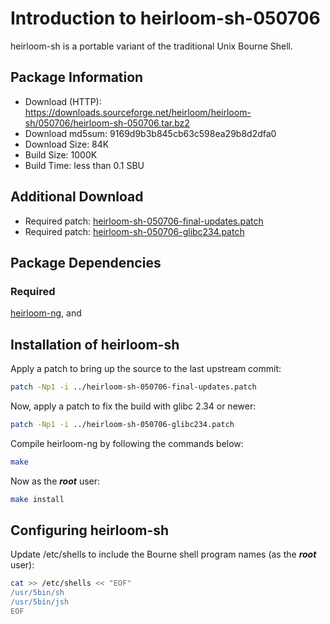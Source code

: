 # Introduction to heirloom-sh-050706
heirloom-sh is a portable variant of the traditional Unix Bourne Shell.

## Package Information
- Download (HTTP): https://downloads.sourceforge.net/heirloom/heirloom-sh/050706/heirloom-sh-050706.tar.bz2
- Download md5sum: 9169d9b3b845cb63c598ea29b8d2dfa0
- Download Size: 84K
- Build Size: 1000K
- Build Time: less than 0.1 SBU

## Additional Download
- Required patch: [heirloom-sh-050706-final-updates.patch](./patches/heirloom-sh/heirloom-sh-050706-final-updates.patch)
- Required patch: [heirloom-sh-050706-glibc234.patch](./patches/heirloom-sh/heirloom-sh-050706-glibc234.patch)

## Package Dependencies
### Required
  [heirloom-ng](./2-heirloom-ng.md), and

## Installation of heirloom-sh
Apply a patch to bring up the source to the last upstream commit:
```Bash
patch -Np1 -i ../heirloom-sh-050706-final-updates.patch
```

Now, apply a patch to fix the build with glibc 2.34 or newer:
```Bash
patch -Np1 -i ../heirloom-sh-050706-glibc234.patch
```

Compile heirloom-ng by following the commands below:
```Bash
make
```

Now as the ***root*** user:
```Bash
make install
```
## Configuring heirloom-sh
Update /etc/shells to include the Bourne shell program names (as the ***root*** user):
```Bash
cat >> /etc/shells << "EOF"
/usr/5bin/sh
/usr/5bin/jsh
EOF
```
